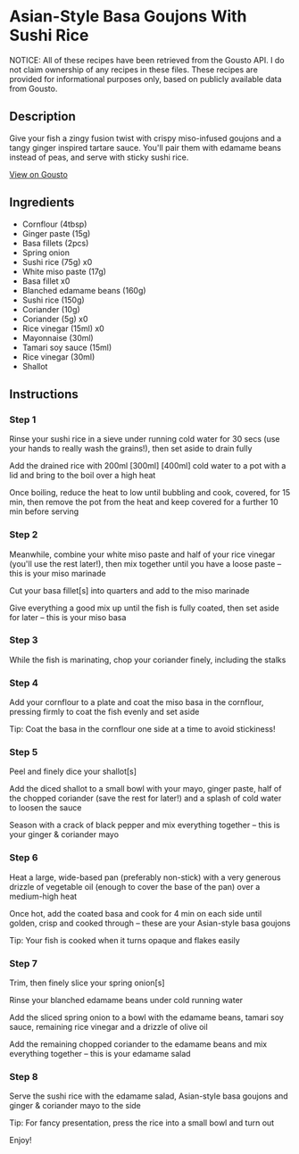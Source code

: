 # Asian-Style Basa Goujons With Sushi Rice

NOTICE: All of these recipes have been retrieved from the Gousto API. I do not claim ownership of any recipes in these files. These recipes are provided for informational purposes only, based on publicly available data from Gousto.

## Description

Give your fish a zingy fusion twist with crispy miso-infused goujons and a tangy ginger inspired tartare sauce. You'll pair them with edamame beans instead of peas, and serve with sticky sushi rice.

[View on Gousto](https://www.gousto.co.uk/recipes/cookbook/asian-style-fish-goujons-sushi-rice)

## Ingredients

- Cornflour (4tbsp)
- Ginger paste (15g)
- Basa fillets (2pcs)
- Spring onion
- Sushi rice (75g) x0
- White miso paste (17g)
- Basa fillet x0
- Blanched edamame beans (160g)
- Sushi rice (150g)
- Coriander (10g)
- Coriander (5g) x0
- Rice vinegar (15ml) x0
- Mayonnaise (30ml)
- Tamari soy sauce (15ml)
- Rice vinegar (30ml)
- Shallot

## Instructions


### Step 1

Rinse your sushi rice in a sieve under running cold water for 30 secs (use your hands to really wash the grains!), then set aside to drain fully

Add the drained rice with 200ml<span class="text-purple"><span class="text-danger"> [300ml]</span> [400ml]</span> cold water to a pot with a lid and bring to the boil over a high heat

Once boiling, reduce the heat to low until bubbling and cook, covered, for 15 min, then remove the pot from the heat and keep covered for a further 10 min before serving


### Step 2

Meanwhile, combine your white miso paste and half of your rice vinegar (you'll use the rest later!), then mix together until you have a loose paste – this is your miso marinade

Cut your basa fillet[s] into quarters and add to the miso marinade

Give everything a good mix up until the fish is fully coated, then set aside for later – this is your miso basa


### Step 3

While the fish is marinating, chop your coriander finely, including the stalks


### Step 4

Add your cornflour to a plate and coat the miso basa in the cornflour, pressing firmly to coat the fish evenly and set aside

Tip: Coat the basa in the cornflour one side at a time to avoid stickiness!


### Step 5

Peel and finely dice your shallot[s]

Add the diced shallot to a small bowl with your mayo, ginger paste, half of the chopped coriander (save the rest for later!) and a splash of cold water to loosen the sauce

Season with a crack of black pepper and mix everything together – this is your ginger & coriander mayo


### Step 6

Heat a large, wide-based pan (preferably non-stick) with a very generous drizzle of vegetable oil (enough to cover the base of the pan) over a medium-high heat

Once hot, add the coated basa and cook for 4 min on each side until golden, crisp and cooked through – these are your Asian-style basa goujons

Tip: Your fish is cooked when it turns opaque and flakes easily


### Step 7

Trim, then finely slice your spring onion[s]

Rinse your blanched edamame beans under cold running water

Add the sliced spring onion to a bowl with the edamame beans, tamari soy sauce, remaining rice vinegar and a drizzle of olive oil

Add the remaining chopped coriander to the edamame beans and mix everything together – this is your edamame salad

### Step 8

Serve the sushi rice with the edamame salad, Asian-style basa goujons and ginger & coriander mayo to the side

Tip: For fancy presentation, press the rice into a small bowl and turn out

Enjoy!

